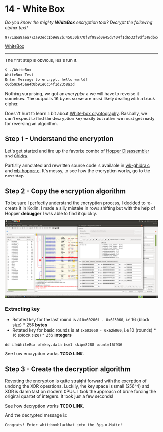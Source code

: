 # 14 - White Box
*Do you know the mighty **WhiteBox** encryption tool? Decrypt the following cipher text!*

```
9771a6a9aea773a93edc1b9e82b745030b770f8f992d0e45d7404f1d6533f9df348dbccd71034aff88afd188007df4a5c844969584b5ffd6ed2eb92aa419914e
```

[WhiteBox](WhiteBox)

---

The first step is obvious, les's run it.
```
$ ./WhiteBox
WhiteBox Test
Enter Message to encrypt: hello world!
c0d59c645ae4b0b91e6c64f1d2358a3d
```

Nothing surprising, we got an *encryptor* a we will have to reverse it somehow. The output is 16 bytes so
we are most likely dealing with a block cipher.

Doesn't hurt to learn a bit about [White-box cryptography](http://www.whiteboxcrypto.com/). Basically, we can't
expect to find the decryption key easily but rather we must get ready for reversing an algorithm.


## Step 1 - Understand the encryption
Let's get started and fire up the favorite combo of [Hopper Disassembler](https://www.hopperapp.com/download.html)
and [Ghidra](https://ghidra-sre.org/).

Partially annotated and rewritten source code is available in [wb-ghidra.c](wb-ghidra.c) and
[wb-hopper.c](wb-hopper.c). It's messy, to see how the encryption works, go to the next step.


## Step 2 - Copy the encryption algorithm
To be sure I perfectly understand the encryption process, I decided to re-create it in Kotlin.
I made a silly mistake in rows shifting but with the help of Hopper **debugger** I was able to find it quickly.

![](hopper-debugger.png)

### Extracting key
- Rotated key for the last round is at `0x602060 - 0x603060`, i.e 16 (block size) * 256 **bytes**
- Rotated key for basic rounds is at `0x603060 - 0x62b060`, i.e 10 (rounds) * 16 (block size) * 256 **integers**

```
dd if=WhiteBox of=key.data bs=1 skip=8288 count=167936
```

See how encryption works **TODO LINK**.

## Step 3 - Create the decryption algorithm
Reverting the encryption is quite straight forward with the exception of undoing the XOR operations.
Luckily, the key space is small (256^4) and XOR is damn fast on modern CPUs. I took the approach of brute
forcing the original quartet of integers. It took just a few seconds!

See how decryption works **TODO LINK**.
   
And the decrypted message is:
```
Congrats! Enter whiteboxblackhat into the Egg-o-Matic!
```   
 